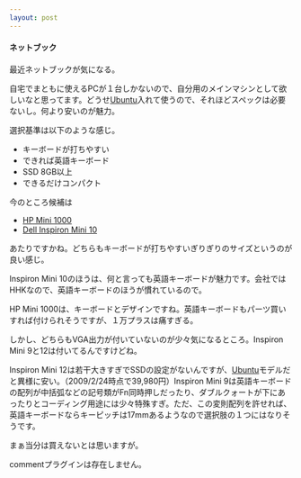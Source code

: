 ```yaml
---
layout: post
---
```

<h4>ネットブック</h4>
<p>最近ネットブックが気になる。</p>
<p>自宅でまともに使えるPCが１台しかないので、自分用のメインマシンとして欲しいなと思ってます。どうせ<a href="http://www.ubuntu.com/">Ubuntu</a>入れて使うので、それほどスペックは必要ないし。何より安いのが魅力。</p>
<p>選択基準は以下のような感じ。</p>
<ul>
<li> キーボードが打ちやすい</li>
<li> できれば英語キーボード</li>
<li> SSD 8GB以上</li>
<li> できるだけコンパクト</li>
</ul>
<p>今のところ候補は</p>
<ul>
<li> <a href="http://h50157.www5.hp.com/is-bin/INTERSHOP.enfinity/eCS/Store/ja/-/JPY/BrowseCatalogForConsumer-Start?CategoryName=SERI:1377">HP Mini 1000</a></li>
<li> <a href="http://www.dell.com/content/products/productdetails.aspx/laptop-inspiron-10?c=us&l=en&s=dhs&cs=19">Dell Inspiron Mini 10</a></li>
</ul>
<p>あたりですかね。どちらもキーボードが打ちやすいぎりぎりのサイズというのが良い感じ。</p>
<p>Inspiron Mini 10のほうは、何と言っても英語キーボードが魅力です。会社ではHHKなので、英語キーボードのほうが慣れているので。</p>
<p>HP Mini 1000は、キーボードとデザインですね。英語キーボードもパーツ買いすれば付けられそうですが、１万プラスは痛すぎる。</p>
<p>しかし、どちらもVGA出力が付いていないのが少々気になるところ。Inspiron Mini 9と12は付いてるんですけどね。</p>
<p>Inspiron Mini 12は若干大きすぎでSSDの設定がないんですが、<a href="http://www.ubuntu.com/">Ubuntu</a>モデルだと異様に安い。（2009/2/24時点で39,980円）Inspiron Mini 9は英語キーボードの配列が中括弧などの記号類がFn同時押しだったり、ダブルクォートが下にあったりとコーディング用途には少々特殊すぎ。ただ、この変則配列を許せれば、英語キーボードならキーピッチは17mmあるようなので選択肢の１つにはなりそうです。</p>
<p>まぁ当分は買えないとは思いますが。</p>
<p><span class="error">commentプラグインは存在しません。</span> </p>
